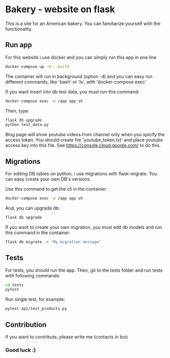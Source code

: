 # Bakery - website on flask

This is a site for an American bakery. You can familiarize yourself with the functionality.

## Run app

For this website i use docker and you can simply run this app in one line

```bash
docker-compose up -d --build
```

The container will run in background (option -d) and you can easy run different commands, like 'bash' or 'ls', with 'docker-compose exec'

If you want insert into db test data, you must run this command:

```bash
docker-compose exec -w /app app sh
```

Then, type:

```bash
flask db upgrade
python test_data.py
```

Blog page will show youtube videos from channel only when you spicify the access token.
You should create file 'youtube_token.txt' and place youtube access key into this file.
See https://console.cloud.google.com/ to do this.

## Migrations

For editing DB tables on python, i use migrations with flask-migrate. You can easy create your own DB's versions.

Use this command to get the cli in the container:

```bash
docker-compose exec -w /app app sh
```

And, you can upgrade db:

```bash
flask db upgrade
```

If you want to create your own migration, you must edit db models and run this command in the container:

```bash
flask db migrate -m "My migration message"
```

## Tests

For tests, you should run the app.
Then, go to the tests folder and run tests with following commands:

```bash
cd tests
pytest
```

Run single test, for example:

```bash
pytest api/test_products.py

```

## Contribution

If you want to contribute, please write me (contacts in bio)

### Good luck :)
